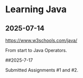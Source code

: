 # Learning Java

## 2025-07-14

https://www.w3schools.com/java/

From start to Java Operators.

##2025-7-17

Submitted Assignments #1 and #2.
